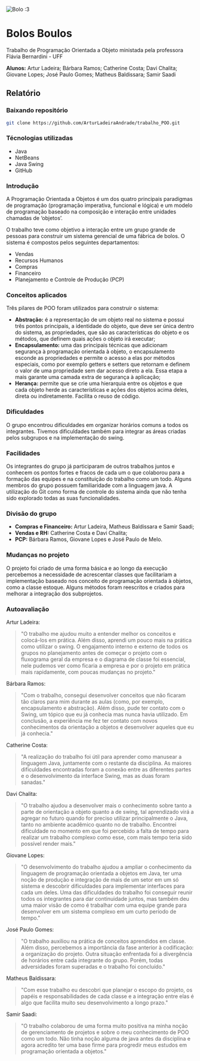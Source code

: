 ![Bolo :3](/src/boulos.jpg)

# Bolos Boulos
Trabalho de Programação Orientada a Objeto ministada pela professora Flávia Bernardini - UFF

**Alunos:** Artur Ladeira; Bárbara Ramos; Catherine Costa; Davi Chalita; Giovane Lopes; José Paulo Gomes; Matheus Baldissara; Samir Saadi

## Relatório

### Baixando repositório
```bash
git clone https://github.com/ArturLadeiraAndrade/trabalho_POO.git
```

### Técnologias utilizadas

- Java
- NetBeans
- Java Swing
- GitHub

### Introdução

A Programação Orientada a Objetos é um dos quatro principais paradigmas de programação (programação imperativa, funcional e lógica) e um modelo de programação baseado na composição e interação entre unidades chamadas de ‘objetos’.

O trabalho teve como objetivo a interação entre um grupo grande de pessoas para construir um sistema gerencial de uma fábrica de bolos. O sistema é compostos pelos seguintes departamentos:
- Vendas
- Recursos Humanos
- Compras
- Financeiro
- Planejamento e Controle de Produção (PCP)

### Conceitos aplicados

Três pilares de POO foram utilizados para construir o sistema:
- **Abstração:** é a representação de um objeto real no sistema e possui três pontos principais, a identidade do objeto, que deve ser única dentro do sistema, as propriedades, que são as características do objeto e os métodos, que definem quais ações o objeto irá executar;
- **Encapsulamento:** uma das principais técnicas que adicionam segurança à programação orientada à objeto, o encapsulamento esconde as propriedades e permite o acesso a elas por métodos especiais, como por exemplo getters e setters que retornam e definem o valor de uma propriedade sem dar acesso direto a ela. Essa etapa a mais garante uma camada extra de segurança à aplicação;
- **Herança:** permite que se crie uma hierarquia entre os objetos e que cada objeto herde as características e ações dos objetos acima deles, direta ou indiretamente. Facilita o reuso de código.

### Dificuldades

O grupo encontrou dificuldades em organizar horários comuns a todos os integrantes. Tivemos dificuldades também para integrar as áreas criadas pelos subgrupos e na implementação do swing.

### Facilidades

Os integrantes do grupo já participaram de outros trabalhos juntos e conhecem os pontos fortes e fracos de cada um o que colaborou para a formação das equipes e na constituição do trabalho como um todo. Alguns membros do grupo possuem familiaridade com a linguagem java. A utilização do Git como forma de controle do sistema ainda que não tenha sido explorado todas as suas funcionalidades.

### Divisão do grupo
- **Compras e Financeiro:** Artur Ladeira, Matheus Baldissara e Samir Saadi;
- **Vendas e RH:** Catherine Costa e Davi Chalita;
- **PCP:** Bárbara Ramos, Giovane Lopes e José Paulo de Melo.

### Mudanças no projeto

O projeto foi criado de uma forma básica e ao longo da execução percebemos a necessidade de acrescentar classes que facilitariam a implementação baseado nos conceito de programação orientada à objetos, como a classe estoque. Alguns métodos foram reescritos e criados para melhorar a integração dos subprojetos.

### Autoavaliação

Artur Ladeira:
> "O trabalho me ajudou muito a entender melhor os conceitos e colocá-los em prática. Além disso, aprendi um pouco mais na prática como utilizar o swing. O engajamento interno e externo de todos os grupos no planejamento antes de começar o projeto com o fluxograma geral da empresa e o diagrama de classe foi essencial, nele pudemos ver como ficaria a empresa e por o projeto em prática mais rapidamente, com poucas mudanças no projeto."

Bárbara Ramos:
> "Com o trabalho, consegui desenvolver conceitos que não ficaram tão claros para mim durante as aulas (como, por exemplo, encapsulamento e abstração). Além disso, pude ter contato com o Swing, um tópico que eu já conhecia mas nunca havia utilizado. Em conclusão, a experiência me fez ter contato com novos conhecimentos da orientação a objetos e desenvolver aqueles que eu já conhecia."

Catherine Costa:
> "A realização do trabalho foi útil para aprender como manusear a linguagem Java, juntamente com o restante da disciplina. As maiores dificuldades encontradas foram a conexão entre as diferentes partes e o desenvolvimento da interface Swing, mas as duas foram sanadas."

Davi Chalita:
> "O trabalho ajudou a desenvolver mais o conhecimento sobre tanto a parte de orientação a objeto quanto a de swing, tal aprendizado virá a agregar no futuro quando for preciso utilizar principalmente o Java, tanto no ambiente acadêmico quanto no de trabalho. Encontrei dificuldade no momento em que foi percebido a falta de tempo para realizar um trabalho complexo como esse, com mais tempo teria sido possível render mais."

Giovane Lopes:
> "O desenvolvimento do trabalho ajudou a ampliar o conhecimento da linguagem de programação orientada a objetos em Java, ter uma noção de produção e integração de mais de um setor em um só sistema e descobrir dificuldades para implementar interfaces para cada um deles. Uma das dificuldades do trabalho foi conseguir reunir todos os integrantes para dar continuidade juntos, mas também deu uma maior visão de como é trabalhar com uma equipe grande para desenvolver em um sistema complexo em um curto período de tempo."

José Paulo Gomes:
> "O trabalho auxiliou na prática de conceitos aprendidos em classe. Além disso, percebemos a importância da fase anterior à codificação: a organização do projeto. Outra situação enfrentada foi a divergência de horários entre cada integrante do grupo. Porém, todas adversidades foram superadas e o trabalho foi concluído."

Matheus Baldissara:
> "Com esse trabalho eu descobri que planejar o escopo do projeto, os papéis e responsabilidades de cada classe e a integração entre elas é algo que facilita muito seu desenvolvimento a longo prazo."

Samir Saadi:
> "O trabalho colaborou de uma forma muito positiva na minha noção de gerenciamento de projetos e sobre o meu conhecimento de POO como um todo. Não tinha noção alguma de java antes da disciplina e agora acredito ter uma base firme para progredir meus estudos em programação orientada a objetos."
